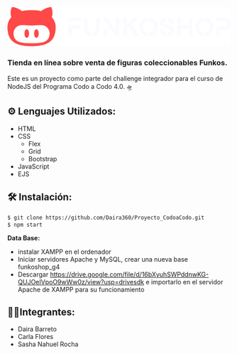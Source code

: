![](public/Assets/Img/branding/logo_light_horizontal.svg)

### Tienda en línea sobre venta de figuras coleccionables Funkos.

Este es un proyecto como parte del challenge integrador para el curso de NodeJS del Programa Codo a Codo 4.0. 🛸

## ⚙️ Lenguajes Utilizados:

- HTML
- CSS
    - Flex
    - Grid
    - Bootstrap
- JavaScript
- EJS

## 🛠️ Instalación: 
```
$ git clone https://github.com/Daira360/Proyecto_CodoaCodo.git
$ npm start
```

**Data Base:**
- instalar XAMPP en el ordenador
- Iniciar servidores Apache y MySQL, crear una nueva base funkoshop_g4
- Descargar https://drive.google.com/file/d/16bXyuhSWPddnwKG-QUJOeIVpoO9wWw0z/view?usp=drivesdk e importarlo en el servidor Apache de XAMPP para su funcionamiento



## 👨‍💻Integrantes:

- Daira	Barreto
- Carla	Flores
- Sasha Nahuel Rocha


